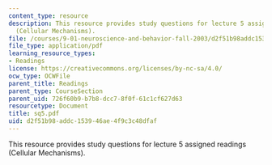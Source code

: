 ```yaml
---
content_type: resource
description: This resource provides study questions for lecture 5 assigned readings
  (Cellular Mechanisms).
file: /courses/9-01-neuroscience-and-behavior-fall-2003/d2f51b98addc153946ae4f9c3c48dfaf_sq5.pdf
file_type: application/pdf
learning_resource_types:
- Readings
license: https://creativecommons.org/licenses/by-nc-sa/4.0/
ocw_type: OCWFile
parent_title: Readings
parent_type: CourseSection
parent_uid: 726f60b9-b7b8-dcc7-8f0f-61c1cf627d63
resourcetype: Document
title: sq5.pdf
uid: d2f51b98-addc-1539-46ae-4f9c3c48dfaf
---
```

This resource provides study questions for lecture 5 assigned readings (Cellular Mechanisms).